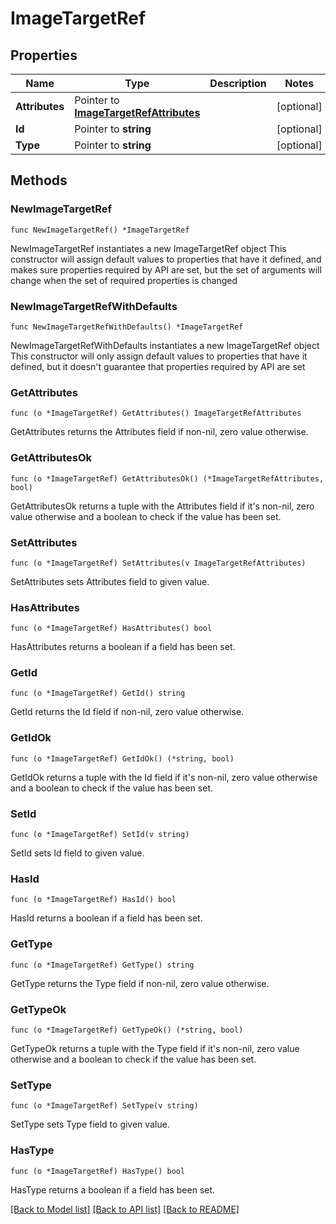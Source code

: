 # ImageTargetRef

## Properties

Name | Type | Description | Notes
------------ | ------------- | ------------- | -------------
**Attributes** | Pointer to [**ImageTargetRefAttributes**](ImageTargetRefAttributes.md) |  | [optional] 
**Id** | Pointer to **string** |  | [optional] 
**Type** | Pointer to **string** |  | [optional] 

## Methods

### NewImageTargetRef

`func NewImageTargetRef() *ImageTargetRef`

NewImageTargetRef instantiates a new ImageTargetRef object
This constructor will assign default values to properties that have it defined,
and makes sure properties required by API are set, but the set of arguments
will change when the set of required properties is changed

### NewImageTargetRefWithDefaults

`func NewImageTargetRefWithDefaults() *ImageTargetRef`

NewImageTargetRefWithDefaults instantiates a new ImageTargetRef object
This constructor will only assign default values to properties that have it defined,
but it doesn't guarantee that properties required by API are set

### GetAttributes

`func (o *ImageTargetRef) GetAttributes() ImageTargetRefAttributes`

GetAttributes returns the Attributes field if non-nil, zero value otherwise.

### GetAttributesOk

`func (o *ImageTargetRef) GetAttributesOk() (*ImageTargetRefAttributes, bool)`

GetAttributesOk returns a tuple with the Attributes field if it's non-nil, zero value otherwise
and a boolean to check if the value has been set.

### SetAttributes

`func (o *ImageTargetRef) SetAttributes(v ImageTargetRefAttributes)`

SetAttributes sets Attributes field to given value.

### HasAttributes

`func (o *ImageTargetRef) HasAttributes() bool`

HasAttributes returns a boolean if a field has been set.

### GetId

`func (o *ImageTargetRef) GetId() string`

GetId returns the Id field if non-nil, zero value otherwise.

### GetIdOk

`func (o *ImageTargetRef) GetIdOk() (*string, bool)`

GetIdOk returns a tuple with the Id field if it's non-nil, zero value otherwise
and a boolean to check if the value has been set.

### SetId

`func (o *ImageTargetRef) SetId(v string)`

SetId sets Id field to given value.

### HasId

`func (o *ImageTargetRef) HasId() bool`

HasId returns a boolean if a field has been set.

### GetType

`func (o *ImageTargetRef) GetType() string`

GetType returns the Type field if non-nil, zero value otherwise.

### GetTypeOk

`func (o *ImageTargetRef) GetTypeOk() (*string, bool)`

GetTypeOk returns a tuple with the Type field if it's non-nil, zero value otherwise
and a boolean to check if the value has been set.

### SetType

`func (o *ImageTargetRef) SetType(v string)`

SetType sets Type field to given value.

### HasType

`func (o *ImageTargetRef) HasType() bool`

HasType returns a boolean if a field has been set.


[[Back to Model list]](../README.md#documentation-for-models) [[Back to API list]](../README.md#documentation-for-api-endpoints) [[Back to README]](../README.md)


